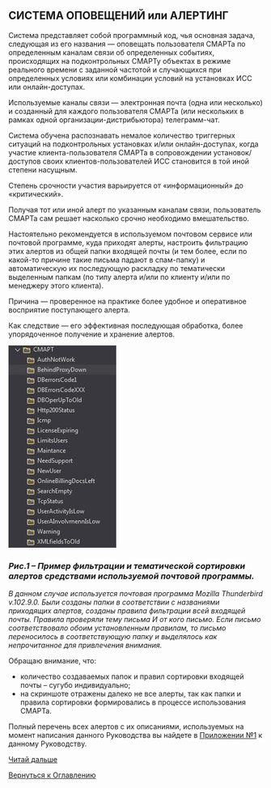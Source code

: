 ## СИСТЕМА ОПОВЕЩЕНИЙ или АЛЕРТИНГ

Система представляет собой программный код, чья основная задача, следующая из его названия — оповещать пользователя СМАРТа 
по определенным каналам связи об определенных событиях, происходящих на подконтрольных СМАРТу объектах в режиме реального 
времени с заданной частотой и случающихся при определенных условиях или комбинации условий на установках ИСС или онлайн-доступах. 

Используемые каналы связи — электронная почта (одна или несколько) и созданный для каждого пользователя СМАРТа (или нескольких 
в рамках одной организации-дистрибьютора) телеграмм-чат.

Система обучена распознавать немалое количество триггерных ситуаций на подконтрольных установках и/или онлайн-доступах, 
когда участие клиента-пользователя СМАРТа в сопровождении установок/доступов своих клиентов-пользователей ИСС становится 
в той иной степени насущным. 

Степень срочности участия варьируется от «информационный» до «критический». 

Получая тот или иной алерт по указанным каналам связи, пользователь СМАРТа сам решает насколько срочно необходимо вмешательство.

Настоятельно рекомендуется в используемом почтовом сервисе или почтовой программе, куда приходят алерты, настроить фильтрацию 
этих алертов из общей папки входящей почты (и тем более, если по какой-то причине такие письма падают в спам-папку) и 
автоматическую их последующую раскладку по тематически выделенным папкам (по типу алерта и/или по клиенту и/или по менеджеру 
этого клиента). 

Причина — проверенное на практике более удобное и оперативное восприятие поступающего алерта. 

Как следствие — его эффективная последующая обработка, более упорядоченное получение и хранение алертов.

![Пример фильтрации входящих алертов](img/smart-settings/mail-folders-alerts.jpg "Пример фильтрации входящих алертов")

### _Рис.1 – Пример фильтрации и тематической сортировки алертов средствами используемой почтовой программы._

_В данном случае используется почтовая программа Mozilla Thunderbird v.102.9.0. 
Были созданы папки в соответствии с названиями приходящих алертов, созданы правила фильтрации всей входящей почты. 
Правила проверяли тему письма И от кого письмо. 
Если письмо соответствовало обоим установленным правилам, то письмо переносилось в соответствующую папку и выделялось как 
непрочитанное для привлечения внимания._ 

Обращаю внимание, что:
-	количество создаваемых папок и правил сортировки входящей почты – сугубо индивидуально; 
-	на скриншоте отражены далеко не все алерты, так как папки и правила сортировки формировались в процессе использования СМАРТа.

Полный перечень всех алертов с их описаниями, используемых на момент написания данного Руководства вы найдете в 
[Приложении №1](000-appendix-1.md) к данному Руководству.

[Читай дальше](040-grafana.md)

[Вернуться к Оглавлению](Readme.md)
